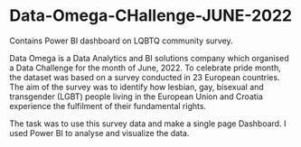 # Data-Omega-CHallenge-JUNE-2022
Contains Power BI dashboard on LQBTQ community survey.

Data Omega is a Data Analytics and BI solutions company which organised a Data Challenge for the month of June, 2022. To celebrate pride month, the dataset was based on a survey conducted in 23 European countries. The aim of the survey was to identify how lesbian, gay, bisexual and transgender (LGBT) people living in the European Union and Croatia experience the fulfilment of their fundamental rights. 

The task was to use this survey data and make a single page Dashboard.
I used Power BI to analyse and visualize the data.
